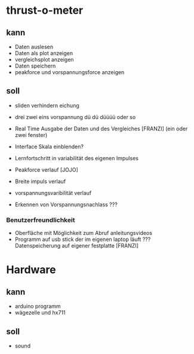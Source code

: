# thrust-o-meter

## kann

* Daten auslesen
* Daten als plot anzeigen
* vergleichsplot anzeigen
* Daten speichern
* peakforce und vorspannungsforce anzeigen 

## soll

* sliden verhindern eichung
* drei zwei eins vorspannung dü dü düüüü oder so 

* Real Time Ausgabe der Daten und des Vergleiches [FRANZI] (ein oder zwei fenster)


* Interface Skala einblenden?

* Lernfortschritt in variabilität des eigenen Impulses
* Peakforce verlauf [JOJO]
* Breite impuls verlauf
* vorspannungsvaribilität verlauf

* Erkennen von Vorspannungsnachlass ???

### Benutzerfreundlichkeit

* Oberfläche mit Möglichkeit zum Abruf anleitungsvideos
* Programm auf usb stick der im eigenen laptop läuft ??? Datenspeicherung auf eigener festplatte [FRANZI]

# Hardware

## kann 

* arduino programm
* wägezelle und hx711

## soll 

* sound
